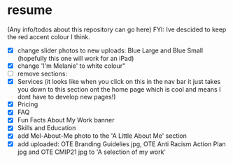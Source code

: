 # resume
(Any info/todos about this repository can go here)
FYI: Ive descided to keep the red accent colour I think.
- [x] change slider photos to new uploads: Blue Large and Blue Small (hopefully this one will work for an iPad)
- [x] change 'I'm Melanie' to white colour"
- [ ] remove sections:
- [x] Services (it looks like when you click on this in the nav bar it just takes you down to this section ont the home page which is cool and means I dont have to develop new pages!)
 - [x] Pricing
 - [x] FAQ
 - [x] Fun Facts About My Work banner
 - [x] Skills and Education
- [x] add Mel-About-Me  photo to the 'A Little About Me' section
- [x] add uploaded: OTE Branding Guidelies jpg, OTE Anti Racism Action Plan jpg and OTE CMIP21 jpg to 'A selection of my work'
